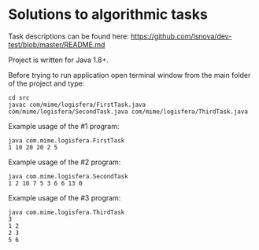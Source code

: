 # Solutions to algorithmic tasks

Task descriptions can be found here: https://github.com/lsnova/dev-test/blob/master/README.md

Project is written for Java 1.8+.

Before trying to run application open terminal window from the main folder of the project and type:
```
cd src
javac com/mime/logisfera/FirstTask.java com/mime/logisfera/SecondTask.java com/mime/logisfera/ThirdTask.java
```

Example usage of the #1 program:
```
java com.mime.logisfera.FirstTask
1 10 20 20 2 5
```

Example usage of the #2 program:
```
java com.mime.logisfera.SecondTask
1 2 10 7 5 3 6 6 13 0
```

Example usage of the #3 program:
```
java com.mime.logisfera.ThirdTask
3
1 2
2 3
5 6
```

